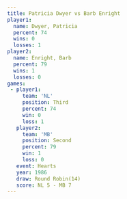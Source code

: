 ```yaml
---
title: Patricia Dwyer vs Barb Enright
player1:               
  name: Dwyer, Patricia
  percent: 74          
  wins: 0              
  losses: 1            
player2:               
  name: Enright, Barb  
  percent: 79          
  wins: 1              
  losses: 0            
games:
 - player1:         
     team: 'NL'     
     position: Third
     percent: 74    
     win: 0         
     loss: 1        
   player2:          
     team: 'MB'      
     position: Second
     percent: 79     
     win: 1          
     loss: 0         
   event: Hearts        
   year: 1986           
   draw: Round Robin(14)
   score: NL 5 - MB 7   
---
```

